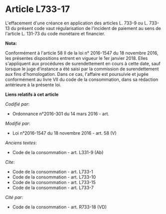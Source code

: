 # Article L733-17

L'effacement d'une créance en application des articles L. 733-9 ou L. 733-13 du présent code vaut régularisation de
l'incident de paiement au sens de l'article L. 131-73 du code monétaire et financier.

**Nota:**

Conformément à l'article 58 II de la loi n° 2016-1547 du 18 novembre 2016, les présentes dispositions entrent en vigueur le
1er janvier 2018. Elles s'appliquent aux procédures de surendettement en cours à cette date, sauf lorsque le juge d'instance
a été saisi par la commission de surendettement aux fins d'homologation. Dans ce cas, l'affaire est poursuivie et jugée
conformément au livre VII du code de la consommation, dans sa rédaction antérieure à la présente loi.

**Liens relatifs à cet article**

_Codifié par_:

  - Ordonnance n°2016-301 du 14 mars 2016 - art.

_Modifié par_:

  - Loi n°2016-1547 du 18 novembre 2016 - art. 58 (V)

_Anciens textes_:

  - Code de la consommation - art. L331-9 (Ab)

_Cite_:

  - Code de la consommation - art. L733-1
  - Code de la consommation - art. L733-10
  - Code de la consommation - art. L733-15
  - Code de la consommation - art. L733-7

_Cité par_:

  - Code de la consommation - art. R733-18 (VD)

